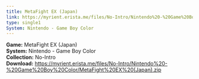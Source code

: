 ```yaml
---
title: MetaFight EX (Japan)
link: https://myrient.erista.me/files/No-Intro/Nintendo%20-%20Game%20Boy%20Color/MetaFight%20EX%20(Japan).zip
type: single1
System: Nintendo - Game Boy Color
---
```

<b>Game:</b> MetaFight EX (Japan)<br>
<b>System:</b> Nintendo - Game Boy Color<br>
<b>Collection:</b> No-Intro<br>
<b>Download:</b> https://myrient.erista.me/files/No-Intro/Nintendo%20-%20Game%20Boy%20Color/MetaFight%20EX%20(Japan).zip